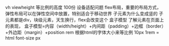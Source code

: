 vh  viewheight  等比例的高度
100份 设备适配问题
flex布局，重要的布局方式，弹性布局可以在弹性空间中放置，特别适合于移动世界
子元素为什么变成竖的
子元素都是div，块级元素，天生换行，flex会改变这个
    盒子模型
了解元素在页面上的表现，
        盒子模型=内容（width/height）+内间距（padding）+边框（border）+外边距（margin）+position
        rem 根据html的字体大小来等比例
    10px 1rem = html font-size  px